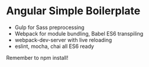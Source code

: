 # Angular Simple Boilerplate

- Gulp for Sass preprocessing
- Webpack for module bundling, Babel ES6 transpiling
- webpack-dev-server with live reloading
- eslint, mocha, chai all ES6 ready

Remember to npm install!

